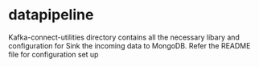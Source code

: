 # datapipeline

Kafka-connect-utilities directory contains all the necessary libary and configuration for Sink the incoming data to MongoDB. Refer the README file for configuration set up
